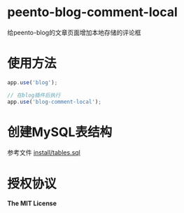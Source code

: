 peento-blog-comment-local
=========================

给peento-blog的文章页面增加本地存储的评论框


使用方法
========

```JavaScript
app.use('blog');

// 在blog插件后执行
app.use('blog-comment-local');
```


创建MySQL表结构
========

参考文件 [install/tables.sql](https://github.com/peento/peento-blog-comment-local/blob/master/install/tables.sql)


授权协议
========

**The MIT License**
